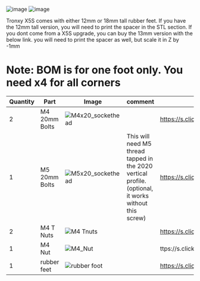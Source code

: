![image](https://user-images.githubusercontent.com/37383368/150451219-a742b55c-d77f-46b9-94de-215a61fd2ce9.png)
![image](https://user-images.githubusercontent.com/37383368/150451242-ef908251-b401-43ea-b02c-f5f42b2845d3.png)

Tronxy X5S comes with either 12mm or 18mm tall rubber feet. If you have the 12mm tall version, you will need to print the spacer in the STL section.
If you dont come from a X5S upgrade, you can buy the 13mm version with the below link. you will need to print the spacer as well, but scale it in Z by -1mm


# Note: BOM is for one foot only. You need x4 for all corners
| Quantity | Part                         | Image             | comment  | Links  |
| ------ | ----                           | -------              | -----  | -----	|
| 2       | M4 20mm Bolts       |![M4x20_sockethead](https://user-images.githubusercontent.com/37383368/150450850-96362b88-7eb0-4e35-8b51-9346630b014a.png)  |  |  https://s.click.aliexpress.com/e/_9RMap3 |
| 1       | M5 20mm Bolts       | ![M5x20_sockethead](https://user-images.githubusercontent.com/37383368/150450913-1d6a7c46-1dce-4645-be65-3cf1133bb746.png) | This will need M5 thread tapped in the 2020 vertical profile. (optional, it works without this screw)  |  https://s.click.aliexpress.com/e/_9RMap3 |
| 2       | M4 T Nuts         | ![M4 Tnuts](https://user-images.githubusercontent.com/37383368/137783436-4e1c6bae-e78c-47b5-b697-86cc7f41cef6.PNG) | | https://s.click.aliexpress.com/e/_AsGUWF |
| 1       | M4 Nut         |![M4_Nut](https://user-images.githubusercontent.com/37383368/150451383-3c5af331-50a8-4867-9555-faf2df61c88e.png)  | | ttps://s.click.aliexpress.com/e/_AFJSUp |
| 1       | rubber feet   | ![rubber foot](https://user-images.githubusercontent.com/37383368/150452220-a8de57e0-3f8c-42b2-a62d-61fac24ed3d8.PNG)   | | https://s.click.aliexpress.com/e/_99Up8y |
